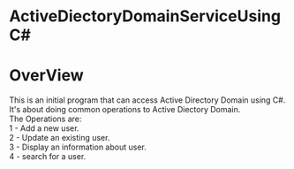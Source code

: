 # ActiveDiectoryDomainServiceUsingC#

# OverView

  This is an initial program that can access Active Directory Domain using C#. </br>
  It's about doing common operations to Active Diectory Domain.</br>
  The Operations are:</br>
        1 - Add a new user.</br>
        2 - Update an existing user.</br>
        3 - Display an information about user.</br>
        4 - search for a user.</br>
    
    
